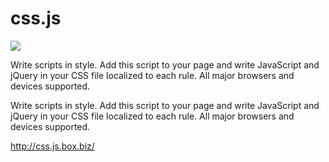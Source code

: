 css.js
======

<img src="http://css.js.box.biz/images/css.js.2.png" />

Write scripts in style. Add this script to your page and write JavaScript and jQuery in your CSS file localized to each rule. All major browsers and devices supported.

Write scripts in style. Add this script to your page and write JavaScript and jQuery in your CSS file localized to each rule. All major browsers and devices supported.

http://css.js.box.biz/
